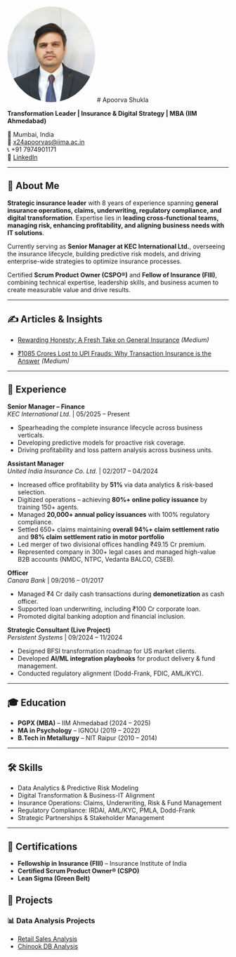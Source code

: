 <img src="photo.jpg" alt="Apoorva Shukla" width="200" style="border-radius:50%;">
# Apoorva Shukla  

**Transformation Leader | Insurance & Digital Strategy | MBA (IIM Ahmedabad)**  

📍 Mumbai, India  
📧 x24apoorvas@iima.ac.in  
📞 +91 7974901171  
🔗 [LinkedIn](https://www.linkedin.com/in/apoorvashuklaiima)  

---

## 👋 About Me  
**Strategic insurance leader** with 8 years of experience spanning **general insurance operations, claims, underwriting, regulatory compliance, and digital transformation**. Expertise lies in **leading cross-functional teams, managing risk, enhancing profitability, and aligning business needs with IT solutions**.

Currently serving as **Senior Manager at KEC International Ltd.**, overseeing the insurance lifecycle, building predictive risk models, and driving enterprise-wide strategies to optimize insurance processes.

Certified **Scrum Product Owner (CSPO®)** and **Fellow of Insurance (FIII)**, combining technical expertise, leadership skills, and business acumen to create measurable value and drive results.

---

## ✍️ Articles & Insights  

- [Rewarding Honesty: A Fresh Take on General Insurance](https://medium.com/@apoorvshukla001/rewarding-honesty-a-fresh-take-on-general-insurance-0bbaa66df3f1) *(Medium)*  

- [₹1085 Crores Lost to UPI Frauds: Why Transaction Insurance is the Answer](https://medium.com/@apoorvshukla001/1085-crores-7fc722b4c10e) *(Medium)*  

---

## 💼 Experience  

**Senior Manager – Finance**  
*KEC International Ltd.* | 05/2025 – Present  
- Spearheading the complete insurance lifecycle across business verticals.  
- Developing predictive models for proactive risk coverage.  
- Driving profitability and loss pattern analysis across business units.  

**Assistant Manager**  
*United India Insurance Co. Ltd.* | 02/2017 – 04/2024  
- Increased office profitability by **51%** via data analytics & risk-based selection.  
- Digitized operations – achieving **80%+ online policy issuance** by training 150+ agents.  
- Managed **20,000+ annual policy issuances** with 100% regulatory compliance.  
- Settled 650+ claims maintaining **overall 94%+ claim settlement ratio** and **98% claim settlement ratio in motor portfolio**
- Led merger of two divisional offices handling ₹49.15 Cr premium.  
- Represented company in 300+ legal cases and managed high-value B2B accounts (NMDC, NTPC, Vedanta BALCO, CSEB).  

**Officer**  
*Canara Bank* | 09/2016 – 01/2017  
- Managed ₹4 Cr daily cash transactions during **demonetization** as cash officer.  
- Supported loan underwriting, including ₹100 Cr corporate loan.  
- Promoted digital banking adoption and financial inclusion.  

**Strategic Consultant (Live Project)**  
*Persistent Systems* | 09/2024 – 11/2024  
- Designed BFSI transformation roadmap for US market clients.  
- Developed **AI/ML integration playbooks** for product delivery & fund management.  
- Conducted regulatory alignment (Dodd-Frank, FDIC, AML/KYC).  

---

## 🎓 Education  
- **PGPX (MBA)** – IIM Ahmedabad (2024 – 2025)  
- **MA in Psychology** – IGNOU (2019 – 2022)  
- **B.Tech in Metallurgy** – NIT Raipur (2010 – 2014)  

---

## 🛠️ Skills  
- Data Analytics & Predictive Risk Modeling  
- Digital Transformation & Business-IT Alignment  
- Insurance Operations: Claims, Underwriting, Risk & Fund Management  
- Regulatory Compliance: IRDAI, AML/KYC, PMLA, Dodd-Frank  
- Strategic Partnerships & Stakeholder Management  

---

## 📜 Certifications  
- **Fellowship in Insurance (FIII)** – Insurance Institute of India  
- **Certified Scrum Product Owner® (CSPO)**  
- **Lean Sigma (Green Belt)**  

## 🚀 Projects  

### 📊 Data Analysis Projects  
- [Retail Sales Analysis](https://github.com/apoorvashuklaiim/portfolio/tree/main/Data%20Analysis/Retail%20Sales%20Analysis/retail_sales_analysis.ipynb)  
- [Chinook DB Analysis](https://github.com/apoorvashuklaiim/portfolio/blob/main/Data%20Analysis/Chinook%20DB%20Analysis.ipynb)

